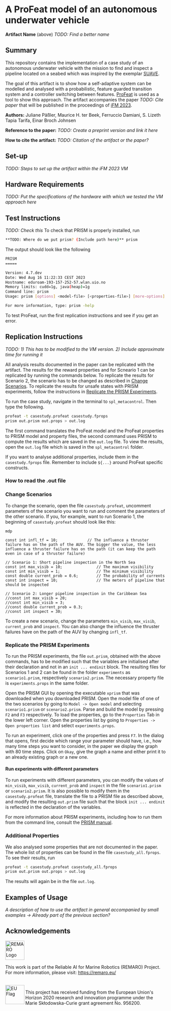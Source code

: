 # A ProFeat model of an autonomous underwater vehicle
**Artifact Name** (above)  *TODO: Find a better name*

## Summary
This repository contains the implementation of a case study of an autonomous underwater vehicle with the mission to find and inspect a pipeline located on a seabed which was inspired by the exemplar [SUAVE](https://arxiv.org/abs/2303.09220v1).

The goal of this artifact is to show how a self-adaptive system can be modelled and analysed with a probabilistic, feature guarded transition system and a controller switching between features. [ProFeat](https://pchrszon.github.io/profeat/) is used as a tool to show this approach. The artifact accompanies the paper *TODO: Cite paper* that will be published in the proceedings of [iFM 2023](https://liacs.leidenuniv.nl/~bonsanguemm/ifm23/).

**Authors:** Juliane Päßler, Maurice H. ter Beek, Ferruccio Damiani, S. Lizeth Tapia Tarifa, Einar Broch Johnsen

**Reference to the paper:** *TODO: Create a preprint version and link it here*

**How to cite the artifact:** *TODO: Citation of the artifact or the paper?*

## Set-up
*TODO: Steps to set up the artifact within the iFM 2023 VM*

## Hardware Requirements
*TODO: Put the specifications of the hardware with which we tested the VM approach here*

## Test Instructions
*TODO: Check this*
To check that PRISM is properly installed, run
```Bash
**TODO: Where do we put prism? (Include path here)** prism
```
The output should look like the following
```Bash
PRISM
=====

Version: 4.7.dev
Date: Wed Aug 16 11:22:33 CEST 2023
Hostname: eduroam-193-157-252-57.wlan.uio.no
Memory limits: cudd=1g, java(heap)=1g
Command line: prism
Usage: prism [options] <model-file> [<properties-file>] [more-options]

For more information, type: prism -help
```

To test ProFeat, run the first replication instructions and see if you get an error.

## Replication Instructions
*TODO: 1) This has to be modified to the VM version. 2) Include approximate time for running it*

All analysis results documented in the paper can be replicated with the artifact. The results for the reward properties and for Scneario 1 can be replicated by running the commands below. To replicate the results for Scenario 2, the scenario has to be changed as described in [Change Scenarios](#change-scenarios). To replicate the results for unsafe states with PRISM experiments, follow the instructions in [Replicate the PRISM Experiments](#replicate-the-prism-experiments).

To run the case study, navigate in the terminal to `spl_metacontrol`. Then type the following.
```Bash
profeat -t casestudy.profeat casestudy.fprops
prism out.prism out.props > out.log
```
The first command translates the ProFeat model and the ProFeat properties to PRISM model and property files, the second command uses PRISM to compute the results which are saved in the `out.log` file. To view the results, open the `out.log` file which is saved in the `spl_metacontrol` folder.

If you want to analyse additional properties, include them in the `casestudy.fprops` file. Remember to include `${...}` around ProFeat specific constructs.

### How to read the .out file

### Change Scenarios
To change the scenario, open the file `casestudy.profeat`, uncomment parameters of the scenario you want to run and comment the parameters of the other scenario. If you, for example, want to run Scenario 1, the beginning of `casestudy.profeat` should look like this:
```
mdp

const int infl_tf = 10;				// The influence a thruster failure has on the path of the AUV. The bigger the value, the less influence a thruster failure has on the path (it can keep the path even in case of a thruster failure)

// Scenario 1: Short pipeline inspection in the North Sea
const int max_visib = 10;				// The maximum visibility
const int min_visib = 1;				// The minimum visibility
const double current_prob = 0.6;		// The probability of currents
const int inspect = 10;				    // The meters of pipeline that should be inspected

// Scenario 2: Longer pipeline inspection in the Caribbean Sea
//const int max_visib = 20;
//const int min_visib = 3;
//const double current_prob = 0.3;
//const int inspect = 30;
```
To create a new scenario, change the parameters `min_visib`, `max_visib`, `current_prob` and `inspect`. You can also change the influence the thruster failures have on the path of the AUV by changing `infl_tf`.

### Replicate the PRISM Experiments
To run the PRISM experiments, the file `out.prism`, obtained with the above commands, has to be modified such that the variables are initialised after their declaration and not in an `init ... endinit` block. The resulting files for Scenarios 1 and 2 can be found in the folder `experiments` as `scenario1.prism`, respectively `scenario2.prism`. The necessary property file is `experiments.props` in the same folder.

Open the PRISM GUI by opening the executable `xprism` that was downloaded when you downloaded PRISM. Open the model file of one of the two scenarios by going to `Model -> Open model` and selecting `scenario1.prism` or `scenario2.prism`. Parse and build the model by pressing `F2` and `F3` respectively. To load the properties, go to the `Properties` Tab in the lower left corner. Open the properties list by going to `Properties -> Open properties list` and select `experiments.props`. 

To run an experiment, click one of the properties and press `F7`. In the dialog that opens, first decide which range your parameter should have, i.e., how many time steps you want to consider, in the paper we display the graph with 80 time steps. Click on `Okay`, give the graph a name and either print it to an already existing graph or a new one.

#### Run experiments with different parameters
To run experiments with different parameters, you can modify the values of `min_visib`, `max_visib`, `current_prob` and `inspect` in the file `scenario1.prism` or `scenario2.prism`. It is also possible to modify them in the `casestudy.profeat` file, translate the file to a PRISM file as described above, and modify the resulting `out.prism` file such that the block `init ... endinit` is reflected in the declaration of the variables.

For more information about PRISM experiments, including how to run them from the command line, consult the [PRISM manual](https://www.prismmodelchecker.org/manual/RunningPRISM/Experiments).




### Additional Properties
We also analysed some properties that are not documented in the paper. The whole list of properties can be found in the file `casestudy_all.fprops`. To see their results, run
```Bash
profeat -t casestudy.profeat casestudy_all.fprops
prism out.prism out.props > out.log
```
The results will again be in the file `out.log`.

## Examples of Usage
*A description of how to use the artifact in general accompanied by small examples -> Already part of the previous section?*

## Acknowledgements

<a href="https://remaro.eu/">
    <img height="60" alt="REMARO Logo" src="https://remaro.eu/wp-content/uploads/2020/09/remaro1-right-1024.png">
</a>

This work is part of the Reliable AI for Marine Robotics (REMARO) Project. For more information, please visit: <a href="https://remaro.eu/">https://remaro.eu/

<br>

<a href="https://research-and-innovation.ec.europa.eu/funding/funding-opportunities/funding-programmes-and-open-calls/horizon-2020_en">
    <img align="left" height="60" alt="EU Flag" src="https://remaro.eu/wp-content/uploads/2020/09/flag_yellow_low.jpg">
</a>

This project has received funding from the European Union's Horizon 2020 research and innovation programme under the Marie Skłodowska-Curie grant agreement No. 956200.
